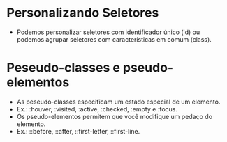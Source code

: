 # Personalizando Seletores 
- Podemos personalizar seletores com identificador único (id) ou podemos agrupar seletores com características em comum (class).

# Peseudo-classes e pseudo-elementos
- As peseudo-classes especificam um estado especial de um elemento.
- Ex.: :houver, :visited, :active, :checked, :empty e :focus.
- Os pseudo-elementos permitem que você modifique um pedaço do elemento.
- Ex.: ::before, ::after, ::first-letter, ::first-line.
